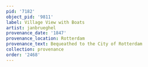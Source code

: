 ```yaml
---
pid: '7182'
object_pid: '9811'
label: Village View with Boats
artist: janbrueghel
provenance_date: '1847'
provenance_location: Rotterdam
provenance_text: Bequeathed to the City of Rotterdam
collection: provenance
order: '2468'
---
```

